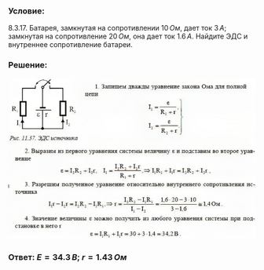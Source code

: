 ###  Условие: 

$8.3.17.$ Батарея, замкнутая на сопротивлении $10 \,Ом$, дает ток $3 \,А;$ замкнутая на сопротивление $20 \,Ом$, она дает ток $1.6 \,А$. Найдите ЭДС и внутреннее сопротивление батареи. 

###  Решение: 

![|927x606, 67%](../../img/8.3.17/1.png) 

###  Ответ: $E = 34.3 \,В;$ $r = 1.43 \,Ом$ 
